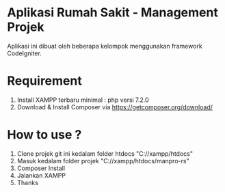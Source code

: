 # Aplikasi Rumah Sakit - Management Projek
Aplikasi ini dibuat oleh beberapa kelompok menggunakan framework CodeIgniter.

# Requirement
1. Install XAMPP terbaru minimal : php versi 7.2.0
2. Download & Install Composer via https://getcomposer.org/download/

# How to use ?
1. Clone projek git ini kedalam folder htdocs "C://xampp/htdocs"
2. Masuk kedalam folder projek "C://xampp/htdocs/manpro-rs"
3. Composer Install
4. Jalankan XAMPP
5. Thanks
